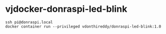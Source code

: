 # vjdocker-donraspi-led-blink
```
ssh pi@donraspi.local
docker container run --privileged vdonthireddy/donraspi-led-blink:1.0
```